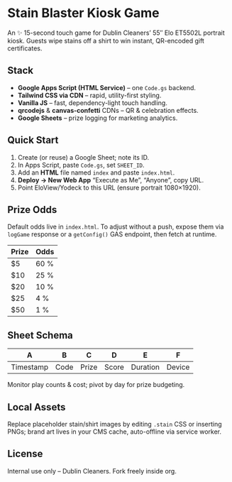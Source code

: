 # Stain Blaster Kiosk Game

An ✨ 15-second touch game for Dublin Cleaners’ 55″ Elo ET5502L portrait kiosk. Guests wipe stains off a shirt to win instant, QR-encoded gift certificates.

## Stack
* **Google Apps Script (HTML Service)** – one `Code.gs` backend.
* **Tailwind CSS via CDN** – rapid, utility-first styling.
* **Vanilla JS** – fast, dependency-light touch handling.
* **qrcodejs** & **canvas-confetti** CDNs – QR & celebration effects.
* **Google Sheets** – prize logging for marketing analytics.

## Quick Start
1. Create (or reuse) a Google Sheet; note its ID.  
2. In Apps Script, paste `Code.gs`, set `SHEET_ID`.  
3. Add an **HTML** file named `index` and paste `index.html`.  
4. **Deploy → New Web App** “Execute as Me”, “Anyone”, copy URL.  
5. Point EloView/Yodeck to this URL (ensure portrait 1080×1920).  

## Prize Odds
Default odds live in `index.html`. To adjust without a push, expose them via `logGame` response or a `getConfig()` GAS endpoint, then fetch at runtime.

| Prize | Odds |
|-------|------|
| $5   | 60 % |
| $10  | 25 % |
| $20  | 10 % |
| $25  | 4 %  |
| $50  | 1 %  |

## Sheet Schema
| A              | B        | C     | D     | E        | F     |
| -------------- | -------- | ----- | ----- | -------- | ----- |
| Timestamp      | Code     | Prize | Score | Duration | Device|

Monitor play counts & cost; pivot by day for prize budgeting.

## Local Assets
Replace placeholder stain/shirt images by editing `.stain` CSS or inserting PNGs; brand art lives in your CMS cache, auto-offline via service worker.

## License
Internal use only – Dublin Cleaners. Fork freely inside org.
